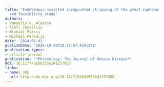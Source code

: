 ```yaml
---
title: 'EndoVenous-assisted invaginated stripping of the great saphenous vein: A pilot
  and feasibility study'
authors:
- Vangelis G. Alexiou
- Areti Vassiliou
- Michail Mitsis
- Michail Peroulis
date: '2024-05-01'
publishDate: '2025-10-20T18:12:57.450137Z'
publication_types:
- article-journal
publication: '*Phlebology: The Journal of Venous Disease*'
doi: 10.1177/02683555241257858
links:
- name: URL
  url: http://dx.doi.org/10.1177/02683555241257858
---
```

